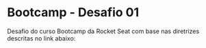 # Bootcamp - Desafio 01

Desafio do curso Bootcamp da Rocket Seat com base nas diretrizes descritas no link abaixo:

[](https://github.com/Rocketseat/bootcamp-gostack-desafio-01/blob/master/README.md#desafio-01-conceitos-do-nodejs)
